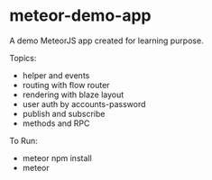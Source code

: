 # meteor-demo-app
A demo MeteorJS app created for learning purpose.

Topics:

 - helper and events
 - routing with flow router
 - rendering with blaze layout
 - user auth by accounts-password
 - publish and subscribe
 - methods and RPC
 
 
 
To Run:
- meteor npm install
- meteor
 
